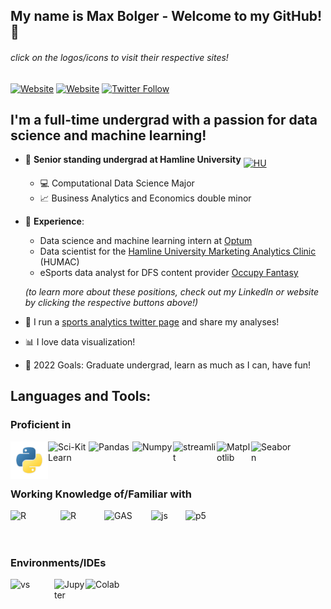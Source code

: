 ## My name is Max Bolger - Welcome to my GitHub! 👋
###### *click on the logos/icons to visit their respective sites!*

[![Website](https://img.shields.io/badge/My_Website_Portfolio-9cf?style=for-the-badge)](https://maxbolger.github.io/)
[![Website](https://img.shields.io/badge/linkedin-%230077B5.svg?&style=for-the-badge&logo=linkedin&logoColor=white)](https://www.linkedin.com/in/max-bolger/)
[![Twitter Follow](https://img.shields.io/twitter/follow/mnpykings?color=1DA1F2&logo=twitter&style=for-the-badge)](https://twitter.com/intent/follow?original_referer=https%3A%2F%2Fgithub.com%2Fmaxbolger&screen_name=mnpykings)

## I'm a full-time undergrad with a passion for data science and machine learning!

- 📍 **Senior standing undergrad at Hamline University** [<img align="middle" alt="HU" width="40px" src="https://hamlineathletics.com/images/logos/site/site.png" />][HU]
  - 💻 Computational Data Science Major
  - 📈 Business Analytics and Economics double minor

- 🧪 **Experience**:
  - Data science and machine learning intern at [Optum][optum]
  - Data scientist for the [Hamline University Marketing Analytics Clinic][MAC] (HUMAC) 
  - eSports data analyst for DFS content provider [Occupy Fantasy][occupy]
  
  *(to learn more about these positions, check out my LinkedIn or website by clicking the respective buttons above!)*
  
- 🏈 I run a [sports analytics twitter page][twitter] and share my analyses!
- 📊 I love data visualization!
- 🥅 2022 Goals: Graduate undergrad, learn as much as I can, have fun!

## Languages and Tools:

### **Proficient in**

[<img align="left" alt="Python" width="60px" src="https://raw.githubusercontent.com/github/explore/80688e429a7d4ef2fca1e82350fe8e3517d3494d/topics/python/python.png" />][python]
[<img align="left" alt="Sci-Kit Learn" width="65px" src="https://upload.wikimedia.org/wikipedia/commons/thumb/0/05/Scikit_learn_logo_small.svg/1200px-Scikit_learn_logo_small.svg.png" />][scikit]
[<img align="left" alt="Pandas" width="70px" src="https://numfocus.org/wp-content/uploads/2016/07/pandas-logo-300.png" />][pandas]
[<img align="left" alt="Numpy" width="65px" src="https://user-images.githubusercontent.com/50221806/86498201-a8bd8680-bd39-11ea-9d08-66b610a8dc01.png" />][numpy]
[<img align="left" alt="streamlit" width="70px" src="https://assets.website-files.com/5dc3b47ddc6c0c2a1af74ad0/5e181828ba9f9e92b6ebc6e7_RGB_Logomark_Color_Light_Bg.png" />][streamlit]
[<img align="left" alt="Matplotlib" width="55px" src="https://upload.wikimedia.org/wikipedia/commons/thumb/0/01/Created_with_Matplotlib-logo.svg/1024px-Created_with_Matplotlib-logo.svg.png" />][matplotlib]
[<img align="left" alt="Seaborn" width="70px" src="https://external-content.duckduckgo.com/iu/?u=https%3A%2F%2Fuser-images.githubusercontent.com%2F315810%2F92254613-279c8000-ee9f-11ea-9b73-5622a7d95f3f.png&f=1&nofb=1" />][seaborn]

<br>
<br>
<br>

### **Working Knowledge of/Familiar with**

[<img align="left" alt="R" width="80px" src="https://external-content.duckduckgo.com/iu/?u=https%3A%2F%2Fi.pinimg.com%2Foriginals%2Fef%2F1f%2F99%2Fef1f99172b45de57dca224308f721c6e.png&f=1&nofb=1" />][R]
[<img align="left" alt="R" width="70px" src="https://external-content.duckduckgo.com/iu/?u=https%3A%2F%2Fpythonatrix.com%2Fwp-content%2Fuploads%2F2020%2F03%2Fsql-logo-with-database.png&f=1&nofb=1" />][R]
[<img align="left" alt="GAS" width="75px" src="https://external-content.duckduckgo.com/iu/?u=https%3A%2F%2Fg-workplace.com%2Fapplication%2Ffiles%2F3716%2F0829%2F6797%2Fgoogle-apps-script_logo-removebg-preview_1.png&f=1&nofb=1" />][GAS]
[<img align="left" alt="js" width="55px" src="https://external-content.duckduckgo.com/iu/?u=https%3A%2F%2Fcdn.freebiesupply.com%2Flogos%2Fthumbs%2F2x%2Fjavascript-logo.png&f=1&nofb=1" />][js]
[<img align="left" alt="p5" width="45px" src="https://external-content.duckduckgo.com/iu/?u=https%3A%2F%2Fmiro.medium.com%2Fmax%2F600%2F1*h9G7gjWQeQVwqkbhHVvOQg.png&f=1&nofb=1" />][p5]

<br>
<br>
<br>

### **Environments/IDEs**

[<img align="left" alt="vs" width="70px" src="https://external-content.duckduckgo.com/iu/?u=https%3A%2F%2Fd2eip9sf3oo6c2.cloudfront.net%2Ftags%2Fimages%2F000%2F001%2F280%2Flandscape%2Fvscode-logo.png&f=1&nofb=1" />][vs]
[<img align="left" alt="Jupyter" width="50px" src="https://upload.wikimedia.org/wikipedia/commons/thumb/3/38/Jupyter_logo.svg/1200px-Jupyter_logo.svg.png" />][jupyter]
[<img align="left" alt="Colab" width="70px" src="https://colab.research.google.com/img/colab_favicon_256px.png" />][colab]


[twitter]: https://twitter.com/mnpykings
[linkedin]: https://www.linkedin.com/in/max-bolger/
[python]: https://www.python.org/
[scikit]: https://scikit-learn.org/stable/
[pandas]: https://pandas.pydata.org/
[matplotlib]: https://matplotlib.org/
[colab]: https://colab.research.google.com/notebooks/intro.ipynb
[seaborn]: https://seaborn.pydata.org/
[numpy]: https://numpy.org/
[jupyter]: https://jupyter.org/
[statsmodels]: https://www.statsmodels.org/stable/index.html
[HU]: https://www.hamline.edu/
[MAC]: https://www.hamline.edu/business/undergraduate/marketing-analytics-clinic/
[optum]: https://www.optum.com/
[occupy]: https://occupyfantasy.com/
[streamlit]: https://www.streamlit.io/
[GAS]: https://www.google.com/script/start/
[js]: https://www.javascript.com/
[p5]: https://p5js.org/
[R]: https://www.r-project.org/
[vs]: https://code.visualstudio.com/

